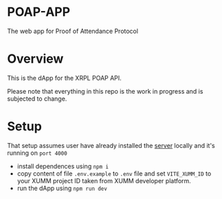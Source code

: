 # POAP-APP

The web app for Proof of Attendance Protocol

# Overview

This is the dApp for the XRPL POAP API.

Please note that everything in this repo is the work in progress and is subjected to change.

# Setup

That setup assumes user have already installed the [server](https://github.com/JustAnotherDevv/AttendifyXRPL) locally and it's running on `port 4000`

- install dependences using `npm i`
- copy content of file `.env.example` to `.env` file and set `VITE_XUMM_ID` to your XUMM project ID taken from XUMM developer platform.
- run the dApp using `npm run dev`
